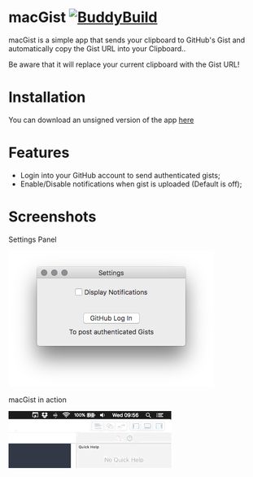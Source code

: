 # macGist [![BuddyBuild](https://dashboard.buddybuild.com/api/statusImage?appID=594c2ca838929b0001eee42e&branch=master&build=latest)](https://dashboard.buddybuild.com/apps/594c2ca838929b0001eee42e/build/latest?branch=master)

macGist is a simple app that sends your clipboard to GitHub's Gist and automatically copy the Gist URL into your Clipboard.. 

Be aware that it will replace your current clipboard with the Gist URL!


# Installation
You can download an unsigned version of the app [here](https://github.com/Bunn/macGist/releases/latest)


# Features
- Login into your GitHub account to send authenticated gists;
- Enable/Disable notifications when gist is uploaded (Default is off);

# Screenshots
Settings Panel

![screenshot](./other/settings.png)

macGist in action

![screenshot](./other/gist.gif)

